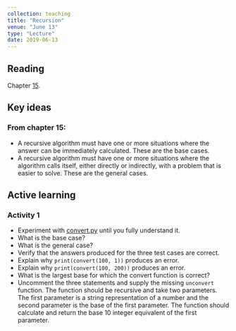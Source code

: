 ```yaml
---
collection: teaching
title: "Recursion"
venue: "June 13"
type: "Lecture"
date: 2019-06-13
---
```


## Reading
Chapter [15](https://runestone.academy/runestone/static/thinkcspy/IntroRecursion/toctree.html).

## Key ideas

### From chapter 15:
* A recursive algorithm must have one or more situations where the answer
can be immediately calculated. These are the base cases.
* A recursive algorithm must have one or more situations where the algorithm
calls itself, either directly or indirectly, with a problem that is easier to solve.
These are the general cases.

## Active learning
### Activity 1
* Experiment with [convert.py](https://lgw2.github.io/teaching/csci127-summer-2019/lectures/activities/convert.py)
until you fully understand it.
* What is the base case?
* What is the general case?
* Verify that the answers produced for the three test cases are correct.
* Explain why `print(convert(100, 1))` produces an error.
* Explain why `print(convert(100, 200))` produces an error.
* What is the largest base for which the convert function is correct?
* Uncomment the three statements and supply the missing `unconvert` function.
The function should be recursive and take two parameters.
The first parameter is a string representation of a number and the second
parameter is the base of the first parameter.
The function should calculate and return the base 10 integer equivalent of the first parameter.
